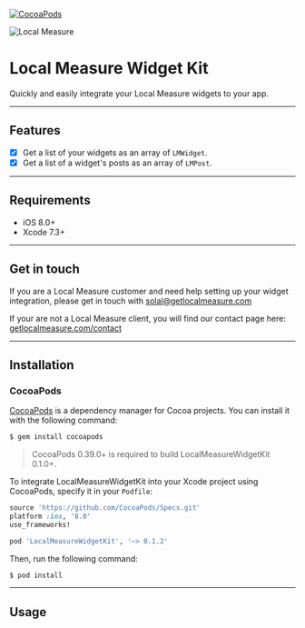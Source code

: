 [![CocoaPods](https://img.shields.io/cocoapods/v/LocalMeasureWidgetKit.svg)](https://cocoapods.org/pods/LocalMeasureWidgetKit)

![Local Measure](https://3h05ydjpmgg26w82hvkove2m-wpengine.netdna-ssl.com/wp-content/themes/local-measure/images/lm-logo.svg)

# Local Measure Widget Kit

Quickly and easily integrate your Local Measure widgets to your app.

---

## Features

- [x] Get a list of your widgets as an array of `LMWidget`.
- [x] Get a list of a widget's posts as an array of `LMPost`.

---

## Requirements

- iOS 8.0+
- Xcode 7.3+

---

## Get in touch

If you are a Local Measure customer and need help setting up your widget integration, please get in touch with <solal@getlocalmeasure.com>

If your are not a Local Measure client, you will find our contact page here: [getlocalmeasure.com/contact](https://www.getlocalmeasure.com/contact)

---

## Installation

### CocoaPods

[CocoaPods](http://cocoapods.org) is a dependency manager for Cocoa projects. You can install it with the following command:

```bash
$ gem install cocoapods
```

> CocoaPods 0.39.0+ is required to build LocalMeasureWidgetKit 0.1.0+.

To integrate LocalMeasureWidgetKit into your Xcode project using CocoaPods, specify it in your `Podfile`:

```ruby
source 'https://github.com/CocoaPods/Specs.git'
platform :ios, '8.0'
use_frameworks!

pod 'LocalMeasureWidgetKit', '~> 0.1.2'
```

Then, run the following command:

```bash
$ pod install
```

---

## Usage

